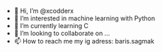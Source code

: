 - 👋 Hi, I’m @xcodderx
- 👀 I’m interested in machine learning with Python
- 🌱 I’m currently learning C 
- 💞️ I’m looking to collaborate on ...
- 📫 How to reach me my ig adress: baris.sagmak

<!---
xcodderx/xcodderx is a ✨ special ✨ repository because its `README.md` (this file) appears on your GitHub profile.
You can click the Preview link to take a look at your changes.
--->

